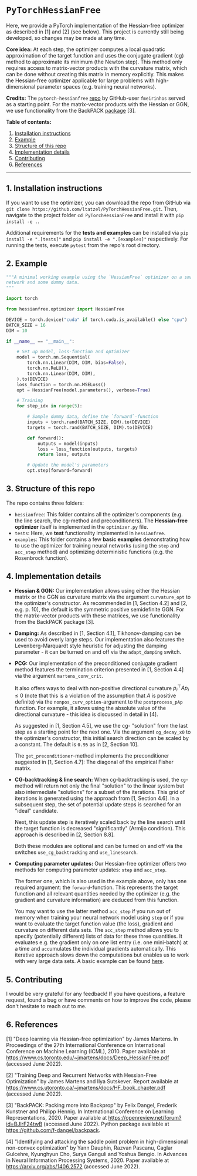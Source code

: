 # `PyTorchHessianFree` 

Here, we provide a PyTorch implementation of the Hessian-free optimizer as
described in [1] and [2] (see below). This project is currently still being
developed, so changes may be made at any time.

**Core idea:** At each step, the  optimizer computes a local quadratic
approximation of the target function and uses the conjugate gradient (cg) method
to approximate its minimum (the Newton step). This method only requires access
to matrix-vector products with the curvature matrix, which can be done without
creating this matrix in memory explicitly. This makes the Hessian-free optimizer
applicable for large problems with high-dimensional parameter spaces (e.g.
training neural networks).

**Credits:** The `pytorch-hessianfree`
[repo](https://github.com/fmeirinhos/pytorch-hessianfree/blob/master/hessianfree.py)
by GitHub-user `fmeirinhos` served as a starting point. For the matrix-vector
products with the Hessian or GGN, we use functionality from the BackPACK
[package](https://backpack.pt/) [3].

**Table of contents:**
1. [Installation instructions](#installation)
2. [Example](#example)
3. [Structure of this repo](#structure)
4. [Implementation details](#details)
5. [Contributing](#contributing)
6. [References](#references)

---

## 1. Installation instructions <a name="installation"></a>

If you want to use the optimizer, you can download the repo from GitHub via `git
clone https://github.com/ltatzel/PyTorchHessianFree.git`. Then, navigate to the
project folder `cd PyTorchHessianFree` and install it with `pip install -e .`.

Additional requirements for the **tests and examples** can be installed via `pip
install -e ".[tests]"` and `pip install -e ".[examples]"` respectively. For
running the tests, execute `pytest` from the repo's root directory.


## 2. Example <a name="example"></a>

```python
"""A minimal working example using the `HessianFree` optimizer on a small neural
network and some dummy data.
"""

import torch

from hessianfree.optimizer import HessianFree

DEVICE = torch.device("cuda" if torch.cuda.is_available() else "cpu")
BATCH_SIZE = 16
DIM = 10

if __name__ == "__main__":

    # Set up model, loss-function and optimizer
    model = torch.nn.Sequential(
        torch.nn.Linear(DIM, DIM, bias=False),
        torch.nn.ReLU(),
        torch.nn.Linear(DIM, DIM),
    ).to(DEVICE)
    loss_function = torch.nn.MSELoss()
    opt = HessianFree(model.parameters(), verbose=True)

    # Training
    for step_idx in range(5):

        # Sample dummy data, define the `forward`-function
        inputs = torch.rand(BATCH_SIZE, DIM).to(DEVICE)
        targets = torch.rand(BATCH_SIZE, DIM).to(DEVICE)

        def forward():
            outputs = model(inputs)
            loss = loss_function(outputs, targets)
            return loss, outputs

        # Update the model's parameters
        opt.step(forward=forward)
```


## 3. Structure of this repo <a name="structure"></a>

The repo contains three folders:
- `hessianfree`: This folder contains all the optimizer's components (e.g. the
  line search, the cg-method and preconditioners). The **Hessian-free
  optimizer** itself is implemented in the `optimizer.py` file.
- `tests`: Here, we **test** functionality implemented in `hessianfree`. 
- `examples`: This folder contains a few **basic examples** demonstrating how to
use the optimizer for training neural networks (using the `step` and `acc_step`
method) and optimizing deterministic functions (e.g. the Rosenbrock function). 


## 4. Implementation details <a name="details"></a>

- **Hessian & GGN:** Our implementation allows using either the Hessian matrix
  or the GGN as curvature matrix via the argument `curvature_opt` to the
  optimizer's constructor. As recommended in [1, Section 4.2] and [2, e.g. p.
  10], the default is the symmetric positive semidefinite GGN. For the
  matrix-vector products with these matrices, we use functionality from the
  BackPACK package [3].

- **Damping:** As described in [1, Section 4.1], Tikhonov-damping can be used to
  avoid overly large steps. Our implementation also features the
  Levenberg-Marquardt style heuristic for adjusting the damping parameter - it
  can be turned on and off via the `adapt_damping` switch.

- **PCG:** Our implementation of the preconditioned conjugate gradient method
  features the termination criterion presented in [1, Section 4.4] via the
  argument `martens_conv_crit`. 
  
  It also offers ways to deal with non-positive directional curvature 
  $p_i^\top A p_i \leq 0$ (note that this is a violation of the assumption that
  $A$ is positive definite) via the `nonpos_curv_option`-argument to the
  `postprocess_pAp` function. For example, it allows using the absolute value of
  the directional curvature - this idea is discussed in detail in [4]. 
  
  As suggested in [1, Section 4.5], we use the cg- "solution" from the last step
  as a starting point for the next one. Via the argument `cg_decay_x0` to the
  optimizer's constructor, this initial search direction can be scaled by a
  constant. The default is `0.95` as in [2, Section 10].

  The `get_preconditioner`-method implements the preconditioner suggested in [1,
  Section 4.7]: The diagonal of the empirical Fisher matrix. 

- **CG-backtracking & line search:** When cg-backtracking is used, the
  `cg`-method will return not only the final "solution" to the linear system but
  also intermediate "solutions" for a subset of the iterations. This grid of
  iterations is generated using the approach from [1, Section 4.6]. In a
  subsequent step, the set of potential update steps is searched for an "ideal"
  candidate. 
  
  Next, this update step is iteratively scaled back by the line search until the
  target function is decreased "significantly" (Armijo condition). This approach
  is described in [2, Section 8.8]. 
  
  Both these modules are optional and can be turned on and off via the switches
  `use_cg_backtracking` and `use_linesearch`.

- **Computing parameter updates:** Our Hessian-free optimizer offers two methods
  for computing parameter updates: `step` and `acc_step`. 

  The former one, which is also used in the example above, only has one required
  argument: the `forward`-function. This represents the target function and all
  relevant quantities needed by the optimizer (e.g. the gradient and curvature
  information) are deduced from this function. 
  
  You may want to use the latter method `acc_step` if you run out of memory when
  training your neural network model using `step` or if you want to evaluate the
  target function value (the loss), gradient and curvature on different data
  sets. The `acc_step` method allows you to specify (potentially different)
  lists of data for these three quantities. It evaluates e.g. the gradient only
  on one list entry (i.e. one mini-batch) at a time and `acc`umulates the
  individual gradients automatically. This iterative approach slows down the
  computations but enables us to work with very large data sets. A basic example
  can be found
  [here](https://github.com/ltatzel/PyTorchHessianFree/blob/740bd80346873a75f904bbba15f0737403a3d511/examples/run_small_nn_acc.py).


## 5. Contributing <a name="contributing"></a>

I would be very grateful for any feedback! If you have questions, a feature
request, found a bug or have comments on how to improve the code, please don't
hesitate to reach out to me.


## 6. References <a name="references"></a>

[1] "Deep learning via Hessian-free optimization" by James Martens. In
    Proceedings of the 27th International Conference on International Conference
    on Machine Learning (ICML), 2010. Paper available at
    https://www.cs.toronto.edu/~jmartens/docs/Deep_HessianFree.pdf (accessed
    June 2022).

[2] "Training Deep and Recurrent Networks with Hessian-Free Optimization" by
    James Martens and Ilya Sutskever. Report available at
    https://www.cs.utoronto.ca/~jmartens/docs/HF_book_chapter.pdf (accessed June
    2022).

[3] "BackPACK: Packing more into Backprop" by Felix Dangel, Frederik Kunstner
    and Philipp Hennig. In International Conference on Learning Representations,
    2020. Paper available at https://openreview.net/forum?id=BJlrF24twB
    (accessed June 2022). Python package available at
    https://github.com/f-dangel/backpack.

[4] "Identifying and attacking the saddle point problem in high-dimensional
    non-convex optimization" by Yann Dauphin, Razvan Pascanu, Caglar Gulcehre,
    Kyunghyun Cho, Surya Ganguli and Yoshua Bengio. In Advances in Neural
    Information Processing Systems, 2020. Paper available at
    https://arxiv.org/abs/1406.2572 (accessed June 2022).
  